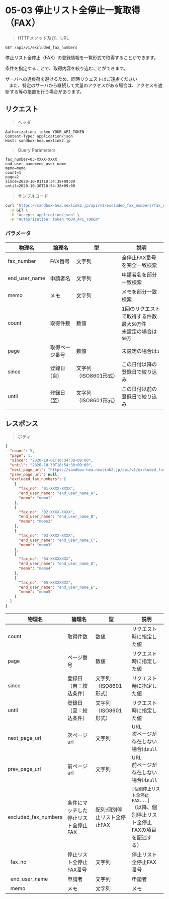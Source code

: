 # 05-03 停止リスト全停止一覧取得（FAX）

> HTTPメソッド及び、URL

```
GET /api/v1/excluded_fax_numbers
```

停止リスト全停止（FAX）の登録情報を一覧形式で取得することができます。

条件を指定することで、取得内容を絞り込むことができます。

<aside class="warning">
サーバへの過負荷を避けるため、同時リクエストはご遠慮ください<br>
&nbsp;&nbsp;&nbsp;また、特定のサーバから継続して大量のアクセスがある場合は、アクセスを遮断する等の措置を行う場合があります。<br>
</aside>

## リクエスト

> ヘッダ

```
Authorization: token YOUR_API_TOKEN
Content-Type: application/json
Host: sandbox-hea.nexlink2.jp
```

> Query Parameters

```
fax_number=03-XXXX-XXXX
end_user_name=end_user_name
memo=memo
count=1
page=2
since=2020-10-01T18:34:38+09:00
until=2020-10-30T18:54:38+09:00
```

> サンプルコード

``` sh
curl "https://sandbox-hea.nexlink2.jp/api/v1/excluded_fax_numbers?fax_number=03-XXXX-XXXX&end_user_name=end_user_name&memo=memo&page=1&count=2&since=2020-10-01T18%3A34%3A38%2B09%3A00&until=2020-10-30T18%3A54%3A38%2B09%3A00" \
  -X GET \
  -H "Accept: application/json" \
  -H "Authorization: token YOUR_API_TOKEN"
```

### パラメータ

| 物理名 | 論理名 | 型 | 説明 |
| ---- | ---- | ---- | ---- |
| fax_number | FAX番号 | 文字列 | 全停止FAX番号を完全一致検索 |
| end_user_name | 申請者名 | 文字列 | 申請者名を部分一致検索  |
| memo | メモ | 文字列 | メモを部分一致検索 |
| count	| 取得件数	| 数値	| 1回のリクエストで取得する件数<br>最大`50万`件<br>未設定の場合は`50万` |
| page	|取得ページ番号	 |数値	 |未設定の場合は`1` |
| since	|登録日(自) |	文字列（ISO8601形式） |	この日付以降の登録日で絞り込み |
| until	 |登録日(至)	 |文字列（ISO8601形式） |	この日付以前の登録日で絞り込み |

## レスポンス

> ボディ

```json
{
  "count": 5,
  "page": 1,
  "since": "2020-10-01T18:34:38+09:00",
  "until": "2020-10-30T18:54:38+09:00",
  "next_page_url": "https://sandbox-hea.nexlink2.jp/api/v1/excluded_fax_numbers?count=5&page=2",
  "prev_page_url": null,
  "excluded_fax_numbers": [
    {
      "fax_no": "01-XXXX-XXXX",
      "end_user_name": "end_user_name_A",
      "memo": "momo1"
    },
    {
      "fax_no": "02-XXXX-XXXX",
      "end_user_name": "end_user_name_B",
      "memo": "momo2"
    },
    {
      "fax_no": "03-XXXX-XXXX",
      "end_user_name": "end_user_name_C",
      "memo": "momo3"
    },
    {
      "fax_no": "04-XXXXXXXX",
      "end_user_name": "end_user_name_D",
      "memo": "momo4"
    },
    {
      "fax_no": "05-XXXXXXXX",
      "end_user_name": "end_user_name_E",
      "memo": "memo5"
    }
  ]
}

```

| 物理名 | 論理名 | 型 | 説明 |
| ---- | ---- | ---- | ---- |
| count |取得件数  | 数値 | リクエスト時に指定した値 |
| page | ページ番号 |数値 | リクエスト時に指定した値 |
| since |登録日（自：絞込条件）  | 文字列（ISO8601形式） | リクエスト時に指定した値 |
| until |登録日（至：絞込条件）  | 文字列（ISO8601形式） | リクエスト時に指定した値 |
| next_page_url | 次ページurl	 | 文字列	 |  URL<br/>次ページが存在しない場合は`null`|
| prev_page_url | 前ページurl | 文字列	 |  URL<br/>前ページが存在しない場合は`null`|
| excluded_fax_numbers  | 条件にマッチした停止リスト全停止FAX| 配列:個別停止リスト全停止FAX | `[個別停止リスト全停止FAX...]`<br/>（<span class="notice">以降、個別停止リスト全停止FAXの項目を記述する</span>） |
| &nbsp;&nbsp;fax_no | 停止リスト全停止FAX番号 | 文字列 | 停止リスト全停止FAX番号 |
| &nbsp;&nbsp;end_user_name | 申請者 | 文字列 | 申請者 |
| &nbsp;&nbsp;memo| メモ | 文字列 | メモ |
